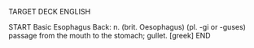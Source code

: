 TARGET DECK
ENGLISH

START
Basic
Esophagus
Back: n. (brit. Oesophagus) (pl. -gi or -guses) passage from the mouth to the stomach; gullet. [greek]
END
